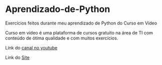 # Aprendizado-de-Python
Exercícios feitos durante meu aprendizado de Python do Curso em Vídeo

Curso em vídeo é uma plataforma de cursos gratuito na área de TI com conteúdo de ótima qualidade e com muitos exercícios. 

Link do <a href="https://www.youtube.com/channel/UCrWvhVmt0Qac3HgsjQK62FQ/">canal no youtube</a>

Link do <a href="https://www.cursoemvideo.com/">Site</a>
